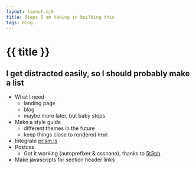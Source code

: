 ```yaml
---
layout: layout.njk
title: Steps I am taking in building this
tags: blog
---
```


# {{ title }}

## I get distracted easily, so I should probably make a list

- What I need
    - landing page
    - blog
    - maybe more later, but baby steps
- Make a style guide
    - different themes in the future
    - keep things close to rendered `html`
- Integrate [prism.js](https://prismjs.com/)
- Postcss
    - Got it working (autoprefixer & cssnano), thanks to [5t3ph](https://github.com/5t3ph/11ty-netlify-jumpstart/blob/main/package.json)
- Make javascripts for section header links
